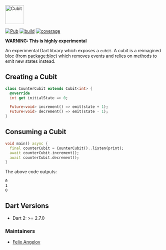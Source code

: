<img src="https://raw.githubusercontent.com/felangel/cubit/master/assets/cubit_full.png" height="60" alt="Cubit" />

[![Pub](https://img.shields.io/pub/v/cubit.svg)](https://pub.dev/packages/cubit)
[![build](https://github.com/felangel/cubit/workflows/build/badge.svg)](https://github.com/felangel/cubit/actions)
[![coverage](https://github.com/felangel/cubit/blob/master/packages/cubit/coverage_badge.svg)](https://github.com/felangel/cubit/actions)

**WARNING: This is highly experimental**

An experimental Dart library which exposes a `cubit`. A cubit is a reimagined bloc (from [package:bloc](https://pub.dev/packages/bloc)) which removes events and relies on methods to emit new states instead.

## Creating a Cubit

```dart
class CounterCubit extends Cubit<int> {
  @override
  int get initialState => 0;

  Future<void> increment() => emit(state + 1);
  Future<void> decrement() => emit(state - 1);
}
```

## Consuming a Cubit

```dart
void main() async {
  final counterCubit = CounterCubit()..listen(print);
  await counterCubit.increment();
  await counterCubit.decrement();
}
```

The above code outputs:

```sh
0
1
0
```

## Dart Versions

- Dart 2: >= 2.7.0

### Maintainers

- [Felix Angelov](https://github.com/felangel)
